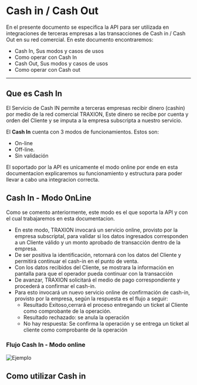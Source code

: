 # Cash in / Cash Out

En el presente documento se especifica la API para ser utilizada en integraciones de terceras empresas a las transacciones de Cash in / Cash Out en su red comercial.
En este documento encontraremos:


- Cash In, Sus modos y casos de usos
- Como operar con Cash In
- Cash Out, Sus modos y casos de usos
- Como operar con Cash out
---
## Que es Cash In
El Servicio de Cash IN permite a terceras empresas recibir dinero (cashin)
por medio de la red comercial TRAXION, Este dinero se recibe por cuenta y orden del Cliente y se imputa a la empresa subscripta a nuestro servicio.

El **Cash In** cuenta con 3 modos de funcionamientos. Estos son:
- On-line
- Off-line.
- Sin validación

El soportado por la API es unicamente el modo online por ende en esta documentacion explicaremos su funcionamiento y estructura para poder llevar a cabo una integracion correcta.

## Cash In - Modo OnLine

Como se comento anteriormente, este modo es el que soporta la API y con el cual trabajaremos en esta documentacion.
- En este modo, TRAXION invocará un servicio online, provisto por la
empresa subscriptaI, para validar si los datos
ingresados corresponden a un Cliente válido y un monto aprobado de
transacción dentro de la empresa.
- De ser positiva la identificación, retornará con los datos del Cliente y
permitirá continuar el cash-in en el punto de venta.
- Con los datos recibidos del Cliente, se mostrara la información en
pantalla para que el operador pueda continuar con la transacción
- De avanzar, TRAXION solicitará el medio de pago correspondiente y
procederá a confirmar el cash-in.
- Para esto invocará un nuevo servicio online de confirmación de cash-in,
provisto por la empresa, según la respuesta es el flujo a seguir:
  - Resultado Exitoso,cerrará el proceso entregando un ticket al Cliente
  como comprobante de la operación.
  - Resultado rechazado: se anula la operación
  - No hay respuesta: Se confirma la operación y se entrega un ticket al
  cliente como comprobante de la operación

### Flujo Cash In - Modo online

![](https://cdn.telerecargas.com.ar/gvp/gv/externalFiles/Cash-In-Online.png "Ejemplo")


## Como utilizar Cash in
